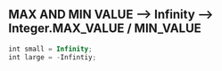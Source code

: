 ## MAX AND MIN VALUE --> Infinity --> Integer.MAX_VALUE / MIN_VALUE

```javascript
int small = Infinity;
int large = -Infintiy;
```
